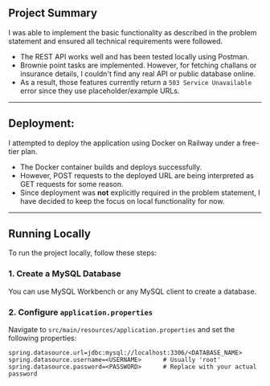 ## Project Summary

I was able to implement the basic functionality as described in the problem statement and ensured all technical requirements were followed.

- The REST API works well and has been tested locally using Postman.
- Brownie point tasks are implemented. However, for fetching challans or insurance details, I couldn't find any real API or public database online.
- As a result, those features currently return a `503 Service Unavailable` error since they use placeholder/example URLs.

---

## Deployment:

I attempted to deploy the application using Docker on Railway under a free-tier plan.

- The Docker container builds and deploys successfully.
- However, POST requests to the deployed URL are being interpreted as GET requests for some reason.
- Since deployment was **not** explicitly required in the problem statement, I have decided to keep the focus on local functionality for now.

---

## Running Locally

To run the project locally, follow these steps:

### 1. Create a MySQL Database
You can use MySQL Workbench or any MySQL client to create a database.

### 2. Configure `application.properties`

Navigate to `src/main/resources/application.properties` and set the following properties:

```properties
spring.datasource.url=jdbc:mysql://localhost:3306/<DATABASE_NAME>
spring.datasource.username=<USERNAME>      # Usually 'root'
spring.datasource.password=<PASSWORD>      # Replace with your actual password
